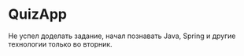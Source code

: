 # QuizApp
Не успел доделать задание, начал познавать Java, Spring и другие технологии только во вторник.
